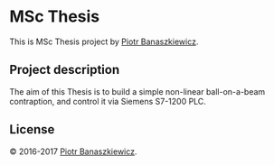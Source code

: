 # MSc Thesis

This is MSc Thesis project by [Piotr Banaszkiewicz][].

## Project description

The aim of this Thesis is to build a simple non-linear ball-on-a-beam
contraption, and control it via Siemens S7-1200 PLC.

## License

© 2016-2017 [Piotr Banaszkiewicz][].

  [Piotr Banaszkiewicz]: https://github.com/pbanaszkiewicz
